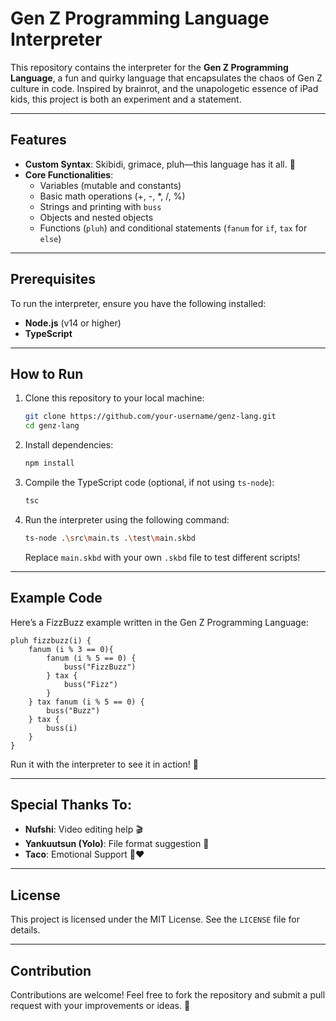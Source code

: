 # Gen Z Programming Language Interpreter

This repository contains the interpreter for the **Gen Z Programming Language**, a fun and quirky language that encapsulates the chaos of Gen Z culture in code. Inspired by brainrot, and the unapologetic essence of iPad kids, this project is both an experiment and a statement.

---

## Features

-   **Custom Syntax**: Skibidi, grimace, pluh—this language has it all. 🕺
-   **Core Functionalities**:
    -   Variables (mutable and constants)
    -   Basic math operations (+, -, \*, /, %)
    -   Strings and printing with `buss`
    -   Objects and nested objects
    -   Functions (`pluh`) and conditional statements (`fanum` for `if`, `tax` for `else`)

---

## Prerequisites

To run the interpreter, ensure you have the following installed:

-   **Node.js** (v14 or higher)
-   **TypeScript**

---

## How to Run

1. Clone this repository to your local machine:

    ```bash
    git clone https://github.com/your-username/genz-lang.git
    cd genz-lang
    ```

2. Install dependencies:

    ```bash
    npm install
    ```

3. Compile the TypeScript code (optional, if not using `ts-node`):

    ```bash
    tsc
    ```

4. Run the interpreter using the following command:

    ```bash
    ts-node .\src\main.ts .\test\main.skbd
    ```

    Replace `main.skbd` with your own `.skbd` file to test different scripts!

---

## Example Code

Here’s a FizzBuzz example written in the Gen Z Programming Language:

```skbd
pluh fizzbuzz(i) {
    fanum (i % 3 == 0){
        fanum (i % 5 == 0) {
            buss("FizzBuzz")
        } tax {
            buss("Fizz")
        }
    } tax fanum (i % 5 == 0) {
        buss("Buzz")
    } tax {
        buss(i)
    }
}
```

Run it with the interpreter to see it in action! 🎉

---

## Special Thanks To:

-   **Nufshi**: Video editing help 🎬
-   **Yankuutsun (Yolo)**: File format suggestion 📂
-   **Taco**: Emotional Support 🌮❤️

---

## License

This project is licensed under the MIT License. See the `LICENSE` file for details.

---

## Contribution

Contributions are welcome! Feel free to fork the repository and submit a pull request with your improvements or ideas. 🚀
